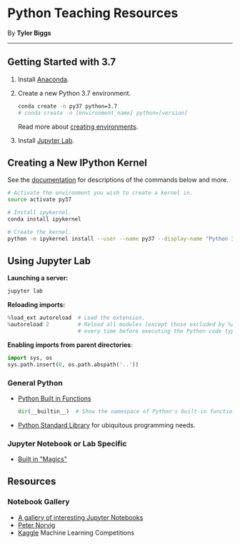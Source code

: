 # Python Teaching Resources

By **Tyler Biggs**

---

## Getting Started with 3.7

1. Install [Anaconda](https://anaconda.org/).

2. Create a new Python 3.7 environment.

    ```bash
    conda create -n py37 python=3.7
    # conda create -n [environment_name] python=[version]
    ```

    Read more about [creating environments](https://conda.io/docs/user-guide/tasks/manage-environments.html).

3. Install [Jupyter Lab](https://jupyterlab.readthedocs.io/en/stable/getting_started/installation.html).

## Creating a New IPython Kernel

See the [documentation](https://ipython.readthedocs.io/en/stable/install/kernel_install.html) for descriptions of the commands below and more.

```bash
# Activate the environment you wish to create a kernel in.
source activate py37

# Install ipykernel.
conda install ipykernel

# Create the kernel.
python -m ipykernel install --user --name py37 --display-name "Python 3.7"
```

## Using Jupyter Lab

__Launching a server:__

```bash
jupyter lab
```

**Reloading imports:**

```python
%load_ext autoreload  # Load the extension.
%autoreload 2         # Reload all modules (except those excluded by %aimport)
                      # every time before executing the Python code typed.
```

**Enabling imports from parent directories**:
```python
import sys, os
sys.path.insert(0, os.path.abspath('..'))
```

### General Python

+ [Python Built in Functions](https://docs.python.org/3/library/functions.html)

    ```python
    dir(__builtin__)  # Show the namespace of Python's built-in functions.
    ```
+ [Python Standard Library](https://docs.python.org/3/library/) for ubiquitous
  programming needs.

### Jupyter Notebook or Lab Specific

+ [Built in "Magics"](https://ipython.readthedocs.io/en/stable/interactive/magics.html)


## Resources

### Notebook Gallery

+ [A gallery of interesting Jupyter Notebooks](https://github.com/jupyter/jupyter/wiki/A-gallery-of-interesting-Jupyter-Notebooks)
+ [Peter Norvig](https://github.com/norvig/pytudes#pytudes-index-of-jupyter-ipython-notebooks)
+ [Kaggle](https://www.kaggle.com/) Machine Learning Competitions